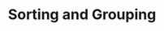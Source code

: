 ---
title: "Sorting and Grouping"
description: "SQL Fundamentals"
tags: [Data Engineering, Databases, SQL]
sidebar_position: 12
last_update:
  date: 2/27/2022
---